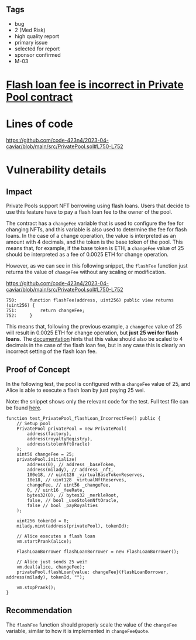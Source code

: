 ## Tags

- bug
- 2 (Med Risk)
- high quality report
- primary issue
- selected for report
- sponsor confirmed
- M-03

# [Flash loan fee is incorrect in Private Pool contract](https://github.com/code-423n4/2023-04-caviar-findings/issues/864) 

# Lines of code

https://github.com/code-423n4/2023-04-caviar/blob/main/src/PrivatePool.sol#L750-L752


# Vulnerability details

## Impact

Private Pools support NFT borrowing using flash loans. Users that decide to use this feature have to pay a flash loan fee to the owner of the pool.

The contract has a `changeFee` variable that is used to configure the fee for changing NFTs, and this variable is also used to determine the fee for flash loans. In the case of a change operation, the value is interpreted as an amount with 4 decimals, and the token is the base token of the pool. This means that, for example, if the base token is ETH, a `changeFee` value of 25 should be interpreted as a fee of 0.0025 ETH for change operation.

However, as we can see in this following snippet, the `flashFee` function just returns the value of `changeFee` without any scaling or modification.

https://github.com/code-423n4/2023-04-caviar/blob/main/src/PrivatePool.sol#L750-L752

```solidity
750:     function flashFee(address, uint256) public view returns (uint256) {
751:         return changeFee;
752:     }
```

This means that, following the previous example, a `changeFee` value of 25 will result in 0.0025 ETH for change operation, but **just 25 wei for flash loans**. The [documentation](https://docs.caviar.sh/technical-reference/custom-pools/smart-contract-api/privatepool#changefee) hints that this value should also be scaled to 4 decimals in the case of the flash loan fee, but in any case this is clearly an incorrect setting of the flash loan fee.

## Proof of Concept

In the following test, the pool is configured with a `changeFee` value of 25, and Alice is able to execute a flash loan by just paying 25 wei.

Note: the snippet shows only the relevant code for the test. Full test file can be found [here](https://gist.github.com/romeroadrian/06238839330315780b90d9202042ea0f).

```solidity
function test_PrivatePool_flashLoan_IncorrectFee() public {
    // Setup pool
    PrivatePool privatePool = new PrivatePool(
        address(factory),
        address(royaltyRegistry),
        address(stolenNftOracle)
    );
    uint56 changeFee = 25;
    privatePool.initialize(
        address(0), // address _baseToken,
        address(milady), // address _nft,
        100e18, // uint128 _virtualBaseTokenReserves,
        10e18, // uint128 _virtualNftReserves,
        changeFee, // uint56 _changeFee,
        0, // uint16 _feeRate,
        bytes32(0), // bytes32 _merkleRoot,
        false, // bool _useStolenNftOracle,
        false // bool _payRoyalties
    );
    
    uint256 tokenId = 0;
    milady.mint(address(privatePool), tokenId);
    
    // Alice executes a flash loan
    vm.startPrank(alice);
    
    FlashLoanBorrower flashLoanBorrower = new FlashLoanBorrower();
    
    // Alice just sends 25 wei!
    vm.deal(alice, changeFee);
    privatePool.flashLoan{value: changeFee}(flashLoanBorrower, address(milady), tokenId, "");
    
    vm.stopPrank();
}
```

## Recommendation

The `flashFee` function should properly scale the value of the `changeFee` variable, similar to how it is implemented in `changeFeeQuote`.
